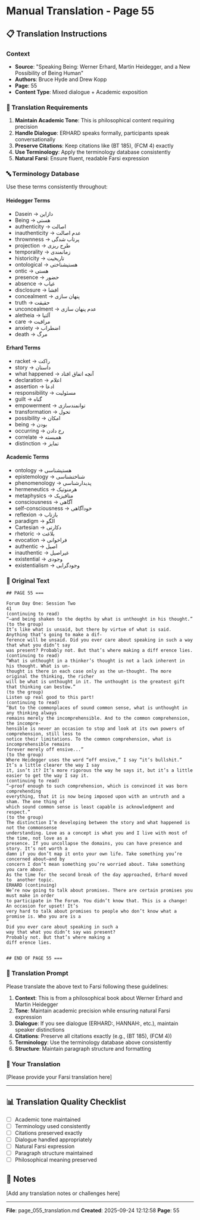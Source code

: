 # Manual Translation - Page 55

## 📋 Translation Instructions

### Context
- **Source**: "Speaking Being: Werner Erhard, Martin Heidegger, and a New Possibility of Being Human"
- **Authors**: Bruce Hyde and Drew Kopp
- **Page**: 55
- **Content Type**: Mixed dialogue + Academic exposition

### 🎯 Translation Requirements

1. **Maintain Academic Tone**: This is philosophical content requiring precision
2. **Handle Dialogue**: ERHARD speaks formally, participants speak conversationally
3. **Preserve Citations**: Keep citations like (BT 185), (FCM 4) exactly
4. **Use Terminology**: Apply the terminology database consistently
5. **Natural Farsi**: Ensure fluent, readable Farsi expression

### 🔤 Terminology Database

Use these terms consistently throughout:

#### Heidegger Terms
- Dasein → دازاین
- Being → هستی
- authenticity → اصالت
- inauthenticity → عدم اصالت
- thrownness → پرتاب شدگی
- projection → طرح ریزی
- temporality → زمانمندی
- historicity → تاریخیت
- ontological → هستیشناختی
- ontic → هستی
- presence → حضور
- absence → غیاب
- disclosure → افشا
- concealment → پنهان سازی
- truth → حقیقت
- unconcealment → عدم پنهان سازی
- aletheia → آلتیا
- care → مراقبت
- anxiety → اضطراب
- death → مرگ

#### Erhard Terms
- racket → راکت
- story → داستان
- what happened → آنچه اتفاق افتاد
- declaration → اعلام
- assertion → ادعا
- responsibility → مسئولیت
- guilt → گناه
- empowerment → توانمندسازی
- transformation → تحول
- possibility → امکان
- being → بودن
- occurring → رخ دادن
- correlate → همبسته
- distinction → تمایز

#### Academic Terms
- ontology → هستیشناسی
- epistemology → شناختشناسی
- phenomenology → پدیدارشناسی
- hermeneutics → هرمنوتیک
- metaphysics → متافیزیک
- consciousness → آگاهی
- self-consciousness → خودآگاهی
- reflexion → بازتاب
- paradigm → الگو
- Cartesian → دکارتی
- rhetoric → بلاغت
- evocation → فراخوانی
- authentic → اصیل
- inauthentic → غیراصیل
- existential → وجودی
- existentialism → وجودگرایی


### 📝 Original Text

```
## PAGE 55 ===

Forum Day One: Session Two
41
(continuing to read)
“—and being shaken to the depths by what is unthought in his thought.”
(to the group)
It’s like what is unsaid, but there by virtue of what is said. Anything that’s going to make a dif-
ference will be unsaid. Did you ever care about speaking in such a way that what you didn’t say 
was present? Probably not. But that’s where making a diff erence lies. 
(continuing to read)
“What is unthought in a thinker’s thought is not a lack inherent in his thought. What is un-
thought is there in each case only as the un-thought. The more original the thinking, the richer
will be what is unthought in it. The unthought is the greatest gift that thinking can bestow.”
(to the group)
Listen up real good to this part!
(continuing to read)
“But to the commonplaces of sound common sense, what is unthought in any thinking always 
remains merely the incomprehensible. And to the common comprehension, the incompre-
hensible is never an occasion to stop and look at its own powers of comprehension, still less to 
notice their limitations. To the common comprehension, what is incomprehensible remains 
forever merely off ensive...”
(to the group)
Where Heidegger uses the word “off ensive,” I say “it’s bullshit.” It’s a little clearer the way I say 
it, isn’t it? It’s more rigorous the way he says it, but it’s a little easier to get the way I say it.
(continuing to read)
“—proof enough to such comprehension, which is convinced it was born comprehending
everything, that it is now being imposed upon with an untruth and a sham. The one thing of 
which sound common sense is least capable is acknowledgment and respect.”
(to the group)
The distinction I’m developing between the story and what happened is not the commonsense
understanding. Love as a concept is what you and I live with most of the time, not love as a
presence. If you uncollapse the domains, you can have presence and story. It’s not worth a 
damn if you don’t map it onto your own life. Take something you’re concerned about—and by 
concern I don’t mean something you’re worried about. Take something you care about.
As the time for the second break of the day approached, Erhard moved to  another topic.
ERHARD (continuing)
We’re now going to talk about promises. There are certain promises you must make in order 
to participate in The Forum. You didn’t know that. This is a change! An occasion for upset! It’s 
very hard to talk about promises to people who don’t know what a promise is. Who you are is a 
“ 
Did you ever care about speaking in such a
way that what you didn’t say was present?
Probably not. But that’s where making a
diff erence lies.


## END OF PAGE 55 ===
```

### 🤖 Translation Prompt

Please translate the above text to Farsi following these guidelines:

1. **Context**: This is from a philosophical book about Werner Erhard and Martin Heidegger
2. **Tone**: Maintain academic precision while ensuring natural Farsi expression
3. **Dialogue**: If you see dialogue (ERHARD:, HANNAH:, etc.), maintain speaker distinctions
4. **Citations**: Preserve all citations exactly (e.g., (BT 185), (FCM 4))
5. **Terminology**: Use the terminology database above consistently
6. **Structure**: Maintain paragraph structure and formatting

### 📄 Your Translation

[Please provide your Farsi translation here]

---

## 📊 Translation Quality Checklist

- [ ] Academic tone maintained
- [ ] Terminology used consistently
- [ ] Citations preserved exactly
- [ ] Dialogue handled appropriately
- [ ] Natural Farsi expression
- [ ] Paragraph structure maintained
- [ ] Philosophical meaning preserved

## 📝 Notes

[Add any translation notes or challenges here]

---

**File**: page_055_translation.md
**Created**: 2025-09-24 12:12:58
**Page**: 55
